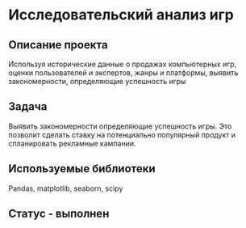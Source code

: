 # Исследовательский анализ игр
## Описание проекта
Используя исторические данные о продажах компьютерных игр, оценки пользователей и экспертов, жанры и платформы, выявить закономерности, определяющие успешность игры 
## Задача
Выявить закономерности определяющие успешность игры. Это позволит сделать ставку на потенциально популярный продукт и спланировать рекламные кампании.
## Используемые библиотеки
Pandas, matplotlib, seaborn, scipy
## Статус - выполнен
